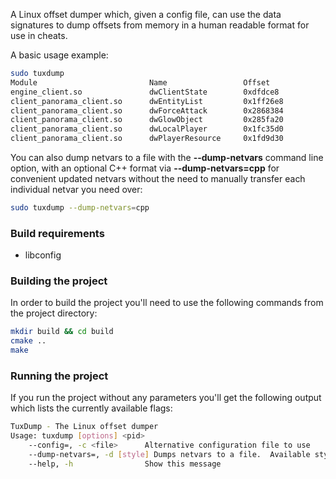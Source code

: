 A Linux offset dumper which, given a config file, can use the data signatures to dump offsets from memory in a human readable format for use in cheats.


A basic usage example:
```bash
sudo tuxdump
Module                         Name                 Offset              
engine_client.so               dwClientState        0xdfdce8
client_panorama_client.so      dwEntityList         0x1ff26e8
client_panorama_client.so      dwForceAttack        0x2868384
client_panorama_client.so      dwGlowObject         0x285fa20
client_panorama_client.so      dwLocalPlayer        0x1fc35d0
client_panorama_client.so      dwPlayerResource     0x1fd9d30
```


You can also dump netvars to a file with the **--dump-netvars** command line option, with an optional C++ format via **--dump-netvars=cpp** for convenient updated netvars without the need to manually transfer each individual netvar you need over:


```bash
sudo tuxdump --dump-netvars=cpp
```


### Build requirements
* libconfig


### Building the project
In order to build the project you'll need to use the following commands from the project directory:
```bash
mkdir build && cd build
cmake ..
make
```

### Running the project
If you run the project without any parameters you'll get the following output which lists the currently available flags:
```bash
TuxDump - The Linux offset dumper
Usage: tuxdump [options] <pid>
    --config=, -c <file>      Alternative configuration file to use
    --dump-netvars=, -d [style] Dumps netvars to a file.  Available styles: raw, cpp
    --help, -h                Show this message
```

